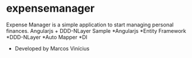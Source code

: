 # expensemanager
Expense Manager is a simple application to start managing personal finances.
Angularjs + DDD-NLayer Sample
*Angularjs
*Entity Framework
*DDD-NLayer
*Auto Mapper
*DI
 - Developed by Marcos Vinícius
